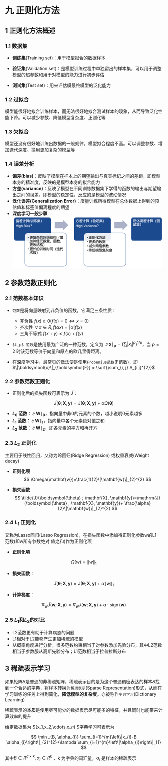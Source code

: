 # 九 正则化方法

## 1 正则化方法概述

### 1.1 数据集

- **训练集**(Training set)：用于模型拟合的数据样本

- **验证集**(Validation set)：是模型训练过程中单独留出的样本集，可以用于调整模型的超参数和用于对模型的能力进行初步评估

- **测试集**(Test set)：用来评估模最终模型的泛化能力

### 1.2 过拟合
模型能很好地拟合训练样本，而无法很好地拟合测试样本的现象，从而导致泛化性能下降。可以减少参数、降低模型复杂度、正则化等

### 1.3 欠拟合
模型还没有很好地训练出数据的一般规律，模型拟合程度不高。可以调整参数、增加迭代深度、换用更加复杂的模型等

### 1.4 误差分析
- **偏差(bias)**：反映了模型在样本上的期望输出与真实标记之间的差距，即模型本身的精准度，反映的是模型本身的拟合能力
- **方差(variance)**：反映了模型在不同训练数据集下学得的函数的输出与期望输出之间的误差，即模型的稳定性，反应的是模型的波动情况
- **泛化误差(Generalization Error)**：度量训练所得模型在总体数据上得到的预估值和标签值偏离程度的期望
- **深度学习一般步骤**
![8.7.png](./images/ch09/9.1.png)

## 2 参数范数正则化

### 2.1 范数基本知识
- `范数`是将向量映射到非负值的函数，它满足三条性质：
  - 非负性   $f(x) \geq 0(f(x)=0 \Leftrightarrow x=0)$
  - 齐次性   $\forall \alpha \in R, f(\alpha x)=|\alpha| f(x)$
  - 三角不等式   $f(x+y) \leq f(x)+f(y)$

- `$L_p$ 范数`是使用最为广泛的一种范数，定义为 $\|\boldsymbol{x}\|_{\boldsymbol{p}}=(\sum_i |x_i|^p)^{1/p}$，当 $p = 2$ 时该范数等价于向量和原点的欧几里得距离。

- 在深度学习中，最常见的做法便是使用`Frobenius范数`(F范数)，即 $\|\boldsymbol{x}\|_{\boldsymbol{F}} = \sqrt{\sum_{i, j} A_{i j}^{2}}$

### 2.2 参数范数正则化

- 正则化后的损失函数可表示为 $\tilde{J}$：

$$
\tilde{J}(\boldsymbol{\theta} ; \mathbf{X}, \mathbf{y})=\mathrm{J}(\boldsymbol{\theta} ; \mathbf{X}, \mathbf{y})+\alpha \Omega(\boldsymbol{\theta})
$$
- **$L_0$ 范数**：$\|\boldsymbol{W}\|_{\boldsymbol{0}}$，指向量中非0的元素的个数，越小说明0元素越多
- **$L_1$ 范数**：$\|\boldsymbol{W}\|_{\boldsymbol{1}}$，指向量中各个元素绝对值之和
- **$L_2$ 范数**：$\|\boldsymbol{W}\|_{\boldsymbol{2}}$，即各元素的平方和再开方

### 2.3 $L_2$ 正则化

主要用于线性回归，又称为岭回归(Ridge Regression) 或权重衰减(Weight decay)

- **正则化项**
$$
\Omega(\mathbf{w})=\frac{1}{2}\|\mathbf{w}\|_{2}^{2}
$$

- **损失函数**
$$
\tilde{J}(\boldsymbol{\theta} ; \mathbf{X}, \mathbf{y})=\mathrm{J}(\boldsymbol{\theta} ; \mathbf{X}, \mathbf{y})+ \frac{\alpha}{2}\|\mathbf{w}\|_{2}^{2}
$$

### 2.4 $L_1$ 正则化

又称为Lasso回归(Lasso Regression)，在损失函数中添加待正则化参数w的L1-范数(即w所有参数绝对 值之和)作为正则化项

- **正则化项**

$$
\Omega(w) = \|w\|_1
$$

- **损失函数**：

$$
\tilde{J}(\boldsymbol{\theta} ; \mathbf{X}, \mathbf{y})=\mathrm{J}(\boldsymbol{\theta} ; \mathbf{X}, \mathbf{y})+ \alpha \|w\|_1
$$

- **计算梯度**：

$$
\nabla_{\mathbf{w}} \tilde{J}(\boldsymbol{w} ; \boldsymbol{X}, \boldsymbol{y})=\nabla_{\mathbf{w}} J(\boldsymbol{w} ; \boldsymbol{X}, \boldsymbol{y})+\alpha \cdot \operatorname{sign}(\boldsymbol{w})
$$


### 2.5 $L_1$和$L_2$的对比

- L2范数更有助于计算病态的问题
- L1相对于L2能够产生更加稀疏的模型
- 从概率角度进行分析，很多范数约束相当于对参数添加先验分布，其中L2范数相当于参数服从高斯先验分布；L1范数相当于拉普拉斯分布

## 3 稀疏表示学习

如果矩阵𝑆是普通的非稀疏矩阵，稀疏表示目的是为这个普通稠密表达的样本𝑆找到一个合适的字典，将样本转换为`稀疏表示`(Sparse Representation)形式，从而在学习训练的任务上得到简化，**降低模型的复杂度**。亦被称作`字典学习`(Dictionary Learning)

稀疏表示的**本质**是使用尽可能少的数据表示尽可能多的特征，并且同时也能带来计算效率的提升

给定数据集为 $\{x_1,x_2,\cdots,x_𝑛\} $字典学习可表示为

$$
\min _{B, \alpha_{i}} \sum_{i=1}^{m}\left\|x_{i}-B \alpha_{i}\right\|_{2}^{2}+\lambda \sum_{i=1}^{m}\left\|\alpha_{i}\right\|_{1}
$$

其中$B \in R^{d \times k},\alpha_i \in R^k$ ，k 为字典的词汇量，$\alpha_i$ 是样本的稀疏表示
